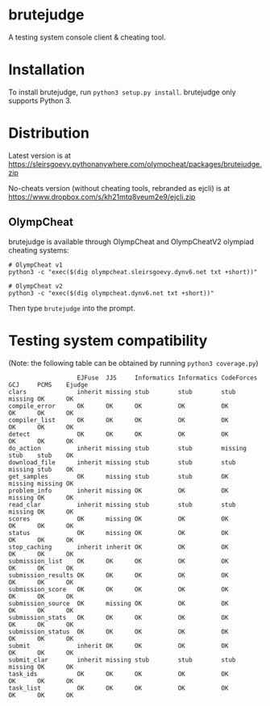 # brutejudge 

A testing system console client & cheating tool.

# Installation

To install brutejudge, run `python3 setup.py install`. brutejudge only supports Python 3.

# Distribution

Latest version is at https://sleirsgoevy.pythonanywhere.com/olympcheat/packages/brutejudge.zip

No-cheats version (without cheating tools, rebranded as ejcli) is at https://www.dropbox.com/s/kh21mtq8veum2e9/ejcli.zip

## OlympCheat

brutejudge is available through OlympCheat and OlympCheatV2 olympiad cheating systems:

```
# OlympCheat v1
python3 -c "exec($(dig olympcheat.sleirsgoevy.dynv6.net txt +short))"
```

```
# OlympCheat v2
python3 -c "exec($(dig olympcheat.dynv6.net txt +short))"
```

Then type `brutejudge` into the prompt.

# Testing system compatibility

(Note: the following table can be obtained by running `python3 coverage.py`)

```
                   EJFuse  JJS     Informatics Informatics CodeForces GCJ     PCMS    Ejudge
clars              inherit missing stub        stub        stub       missing OK      OK    
compile_error      OK      OK      OK          OK          OK         OK      OK      OK    
compiler_list      OK      OK      OK          OK          OK         OK      OK      OK    
detect             OK      OK      OK          OK          OK         OK      OK      OK    
do_action          inherit missing stub        stub        missing    stub    stub    OK    
download_file      inherit missing stub        stub        stub       missing stub    OK    
get_samples        OK      missing stub        stub        OK         missing missing OK    
problem_info       inherit missing OK          OK          OK         missing OK      OK    
read_clar          inherit missing stub        stub        stub       missing OK      OK    
scores             OK      missing OK          OK          OK         OK      OK      OK    
status             OK      missing OK          OK          OK         OK      OK      OK    
stop_caching       inherit inherit OK          OK          OK         OK      OK      OK    
submission_list    OK      OK      OK          OK          OK         OK      OK      OK    
submission_results OK      OK      OK          OK          OK         OK      OK      OK    
submission_score   OK      OK      OK          OK          OK         OK      OK      OK    
submission_source  OK      missing OK          OK          OK         OK      OK      OK    
submission_stats   OK      OK      OK          OK          OK         OK      OK      OK    
submission_status  OK      OK      OK          OK          OK         OK      OK      OK    
submit             inherit OK      OK          OK          OK         OK      OK      OK    
submit_clar        inherit missing stub        stub        stub       missing OK      OK    
task_ids           OK      OK      OK          OK          OK         OK      OK      OK    
task_list          OK      OK      OK          OK          OK         OK      OK      OK    
```
